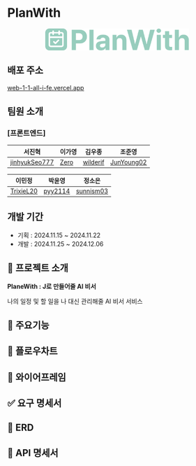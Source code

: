 # PlanWith

<div style="display: flex; justify-content: center; gap: 10px; align-items: center; width: 100%;">
  <img src="./public/logo192.png" height="50" alt="logo" />
  <img src="./public/README/PlanWith_Logo.png" height="50" alt="logo" />
</div>

## 배포 주소

[web-1-1-all-i-fe.vercel.app](https://web-1-1-all-i-fe.vercel.app)

## 팀원 소개

### [프론트엔드]

| 서진혁                                            | 이가영                             | 김우종                                  | 조준영                                      |
| ------------------------------------------------- | ---------------------------------- | --------------------------------------- | ------------------------------------------- |
| [jinhyukSeo777](https://github.com/jinhyukSeo777) | [Zero](https://github.com/Ga-Zero) | [wilderif](https://github.com/wilderif) | [JunYoung02](https://github.com/JunYoung02) |

| 이민정                                    | 박윤영                                | 정소은                                    |
| ----------------------------------------- | ------------------------------------- | ----------------------------------------- |
| [TrixieL20](https://github.com/TrixieL20) | [pyy2114](https://github.com/pyy2114) | [sunnism03](https://github.com/sunnism03) |

## 개발 기간

- 기획 : 2024.11.15 ~ 2024.11.22
- 개발 : 2024.11.25 ~ 2024.12.06

## 🔖 프로젝트 소개

**PlaneWith : J로 만들어줄 AI 비서**

나의 일정 및 할 일을 나 대신 관리해줄 AI 비서 서비스

## 👀 주요기능

## 📒 플로우차트

## 📝 와이어프레임

## ✅ 요구 명세서

## 💼 ERD

## 📌 API 명세서
